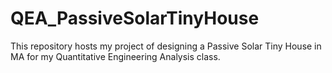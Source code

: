 # QEA_PassiveSolarTinyHouse
This repository hosts my project of designing a Passive Solar Tiny House in MA for my Quantitative Engineering Analysis class.
